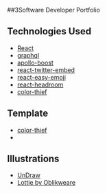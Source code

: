 ##3Software Developer Portfolio

## Technologies Used 

- [React](https://reactjs.org/)
- [graphql](https://graphql.org/)
- [apollo-boost](https://www.apollographql.com/docs/react/get-started/)
- [react-twitter-embed](https://github.com/saurabhnemade/react-twitter-embed)
- [react-easy-emoji](https://github.com/appfigures/react-easy-emoji)
- [react-headroom](https://github.com/KyleAMathews/react-headroom)
- [color-thief](https://github.com/lokesh/color-thief)

## Template 
- [color-thief](https://github.com/saadpasta/developerFolio)
- 
## Illustrations
- [UnDraw](https://undraw.co/illustrations)
- [Lottie by Oblikweare](https://lottiefiles.com/oblikweare)
